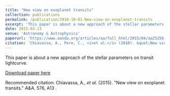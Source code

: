 ```yaml
---
title: "New view on exoplanet transits"
collection: publications
permalink: /publication/2010-10-01-New-view-on-exoplanet-transits
excerpt: 'This paper is about a new approach of the stellar parameters on transit lightcurve.'
date: 2015-03-13
venue: 'Astronomy & Astrophysics'
paperurl: 'https://www.aanda.org/articles/aa/full_html/2015/04/aa25256-14/aa25256-14.html'
citation: 'Chiavassa, A., Pere, C., <i>et al.</i> (2010). &quot;New view on exoplanet transits.&quot; <i>Journal 1</i>. 1(2).'
---
```

This paper is about a new approach of the stellar parameters on transit lightcurve.

[Download paper here](https://www.aanda.org/articles/aa/full_html/2015/04/aa25256-14/aa25256-14.html)

Recommended citation: Chiavassa, A., <i>et al.</i> (2015). "New view on exoplanet transits." <i>A&A</i>. 576, A13 .
